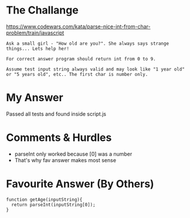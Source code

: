 # The Challange

https://www.codewars.com/kata/parse-nice-int-from-char-problem/train/javascript
```
Ask a small girl - "How old are you?". She always says strange things... Lets help her!

For correct answer program should return int from 0 to 9.

Assume test input string always valid and may look like "1 year old" or "5 years old", etc.. The first char is number only.
```

# My Answer

Passed all tests and found inside script.js

# Comments & Hurdles

* parseInt only worked because [0] was a number
* That's why fav answer makes most sense

# Favourite Answer (By Others)
```
function getAge(inputString){
  return parseInt(inputString[0]); 
}
```